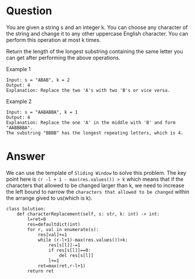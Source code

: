 # Question
You are given a string s and an integer k. You can choose any character of the string and change it to any other uppercase English character. You can perform this operation at most k times.

Return the length of the longest substring containing the same letter you can get after performing the above operations.

Example 1
```
Input: s = "ABAB", k = 2
Output: 4
Explanation: Replace the two 'A's with two 'B's or vice versa.
```

Example 2
```
Input: s = "AABABBA", k = 1
Output: 4
Explanation: Replace the one 'A' in the middle with 'B' and form "AABBBBA".
The substring "BBBB" has the longest repeating letters, which is 4.
```

# Answer
We can use the template of `Sliding Window` to solve this problem. The key point here is `(r -l + 1 - max(res.values()) > k` which means that if the characters that allowed to be changed larger than k, we need to increase the left bound to narrow the `characters that allowed to be changed` within the arrange gived to us(which is k).
```python3
class Solution:
    def characterReplacement(self, s: str, k: int) -> int:
        l=ret=0
        res=defaultdict(int)
        for r, val in enumerate(s):
            res[val]+=1
            while (r-l+1)-max(res.values())>k:
                res[s[l]]-=1
                if res[s[l]]==0:
                    del res[s[l]]
                l+=1
            ret=max(ret,r-l+1)
        return ret
```
